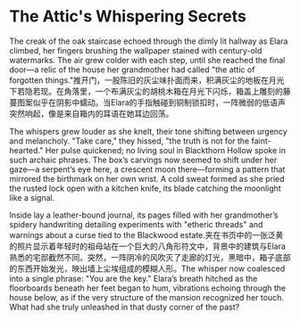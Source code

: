 # The Attic's Whispering Secrets

The creak of the oak staircase echoed through the dimly lit hallway as Elara climbed, her fingers brushing the wallpaper stained with century-old watermarks. The air grew colder with each step, until she reached the final door—a relic of the house her grandmother had called "the attic of forgotten things."推开门，一股陈旧的灰尘味扑面而来，积满灰尘的地板在月光下若隐若现。在角落里，一个布满灰尘的胡桃木箱在月光下闪烁，箱盖上雕刻的藤蔓图案似乎在阴影中蠕动。当Elara的手指触碰到铜制锁扣时，一阵微弱的低语声突然响起，像是来自箱内的耳语在她耳边回荡。

The whispers grew louder as she knelt, their tone shifting between urgency and melancholy. "Take care," they hissed, "the truth is not for the faint-hearted." Her pulse quickened; no living soul in Blackthorn Hollow spoke in such archaic phrases. The box’s carvings now seemed to shift under her gaze—a serpent’s eye here, a crescent moon there—forming a pattern that mirrored the birthmark on her own wrist. A cold sweat formed as she pried the rusted lock open with a kitchen knife, its blade catching the moonlight like a signal.

Inside lay a leather-bound journal, its pages filled with her grandmother’s spidery handwriting detailing experiments with "etheric threads" and warnings about a curse tied to the Blackwood estate.夹在书页中的一张泛黄的照片显示着年轻时的祖母站在一个巨大的八角形符文中，背景中的建筑与Elara熟悉的宅邸截然不同。突然，一阵阴冷的风吹灭了走廊的灯光，黑暗中，箱子底部的东西开始发光，映出墙上尘埃组成的模糊人形。The whisper now coalesced into a single phrase: "You are the key." Elara’s breath hitched as the floorboards beneath her feet began to hum, vibrations echoing through the house below, as if the very structure of the mansion recognized her touch. What had she truly unleashed in that dusty corner of the past?